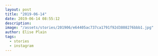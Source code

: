 ```yaml
---
layout: post
title: "2019-06-14"
date: 2019-06-14 08:55:12
description: 
image: "/assets/stories/201906/e64405ac737ca1791f92d3808276bbb1.jpg"
author: Elise Plain
tags: 
  - stories
  - instagram
---
```



<p></p>

